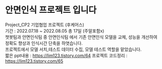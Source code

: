 # 안면인식 프로젝트 입니다
Project_CP2 기업협업 프로젝트 (후케어스)\
기간 : 2022.07.18 ~ 2022.08.05 총 17일 (주말포함x)\
챗봇팀과 안면인식팀 중 안면인식팀 에서 기존 안면인식 모델을 교체, 성능을 개선하여\
정확도 향상과 인식시간 단축을 하엿습니다.\
프로젝트에서 모델 서치,테스트 데이터 수집, 모델 테스트 역할을 맡았습니다.\
짧은 ppt내용 : https://lim123.tistory.com/64 
프로젝트 코드정리 : https://lim123.tistory.com/65
